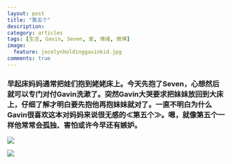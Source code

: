 ```yaml
---
layout: post
title: "第五个"
description: 
category: articles
tags: [生活, Gavin, Seven, 爱, 情绪, 微博]
image:
  feature: jocelynholdinggavinkid.jpg
comments: true
---
```


### 早起床妈妈通常把娃们抱到姥姥床上。今天先抱了Seven，心想然后就可以专门对付Gavin洗漱了。突然Gavin大哭要求把妹妹放回到大床上，仔细了解才明白要先抱他再抱妹妹就对了。一直不明白为什么Gavin很喜欢这本对妈妈来说很无感的≪第五个≫。嗯，就像第五个一样他常常会孤独、害怕或许今早还有嫉妒。 ###

![](http://i.imgur.com/KXNw7cM.jpg)

![](http://i.imgur.com/9ewaJFn.jpg)